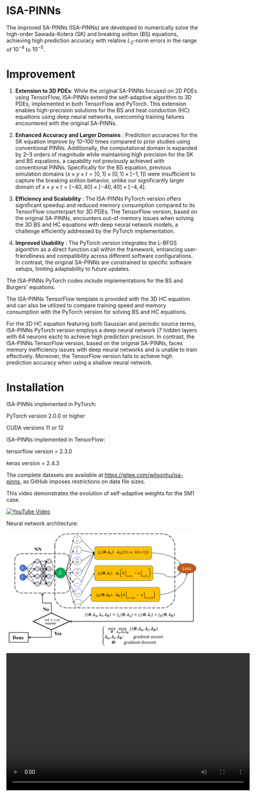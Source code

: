 # ISA-PINNs

The improved SA-PINNs (ISA-PINNs) are developed to numerically solve the high-order Sawada-Kotera (SK) and breaking soliton (BS) equations, achieving high prediction accuracy with relative $L_2$-norm errors in the range of $10^{-4}$ to $10^{-5}$.

# Improvement

1.  **Extension to 3D PDEs**: While the original SA-PINNs focused on 2D PDEs using TensorFlow, ISA-PINNs extend the self-adaptive algorithm to 3D PDEs, implemented in both TensorFlow and PyTorch.
This extension enables high-precision solutions for the BS and heat conduction (HC) equations using deep neural networks, overcoming training failures encountered with the original SA-PINNs.

2.  **Enhanced Accuracy and Larger Domains** : Prediction accuracies for the SK equation improve by $10$–$100$ times compared to prior studies using conventional PINNs.
Additionally, the computational domain is expanded by 2–3 orders of magnitude while maintaining high precision for the SK and BS equations, a capability not previously achieved with conventional PINNs.
Specifically for the BS equation, previous simulation domains ($x\times y\times t = [0,1]\times [0,1] \times [-1,1]$) were insufficient to capture the breaking soliton behavior, unlike our significantly larger domain of $x\times y\times t = [-40, 40]\times [-40, 40] \times [-4,4]$.

3.  **Efficiency and Scalability** : The ISA-PINNs PyTorch version offers significant speedup and reduced memory consumption compared to its TensorFlow counterpart for 3D PDEs.
The TensorFlow version, based on the original SA-PINNs, encounters out-of-memory issues when solving the 3D BS and HC equations with deep neural network models, a challenge efficiently addressed by the PyTorch implementation.

4.  **Improved Usability** : The PyTorch version integrates the L-BFGS algorithm as a direct function call within the framework, enhancing user-friendliness and compatibility across different software configurations.
In contrast, the original SA-PINNs are constrained to specific software setups, limiting adaptability to future updates.


The ISA-PINNs PyTorch codes include implementations for the BS and Burgers' equations.

The ISA-PINNs TensorFlow template is provided with the 3D HC equation and can also be utilized to compare training speed and memory consumption with the PyTorch version for solving BS and HC equations.

For the 3D HC equation featuring both Gaussian and periodic source terms, ISA-PINNs PyTorch version employs a deep neural network (7 hidden layers with 64 neurons each) to achieve high prediction precision.
In contrast, the ISA-PINNs TensorFlow version, based on the original SA-PINNs, faces memory inefficiency issues with deep neural networks and is unable to train effectively.
Moreover, the TensorFlow version fails to achieve high prediction accuracy when using a shallow neural network.

# Installation
ISA-PINNs implemented in PyTorch:

PyTorch version 2.0.0 or higher

CUDA versions 11 or 12

ISA-PINNs implemented in TensorFlow:

tensorflow version = 2.3.0

keras version = 2.4.3

The complete datasets are available at https://gitee.com/wilsonhu/isa-pinns, as GitHub imposes restrictions on data file sizes.

This video demonstrates the evolution of self-adaptive weights for the SM1 case.

[![YouTube Video](https://img.youtube.com/vi/qhd4ZoRVv5c/0.jpg)](https://www.youtube.com/watch?v=S9OBgS5tkms&ab_channel=WayHard)

Neural network architecture:

![Example Image](https://github.com/whufirst/ISA-PINNs/raw/main/isa-pinns.png)

<!-- https://github.com/whufirst/ISA-PINNs/raw/refs/heads/main/sa-sm1-animation.mp4 -->
<!-- https://gitee.com/wilsonhu/isa-pinns/raw/master/sa-sm1-animation.mp4 -->

<video width="640" height="360" controls>
  <source src="https://github.com/whufirst/ISA-PINNs/raw/refs/heads/main/sa-sm1-animation.mp4" type="video/mp4">
  Your browser does not support the video tag.
</video>


